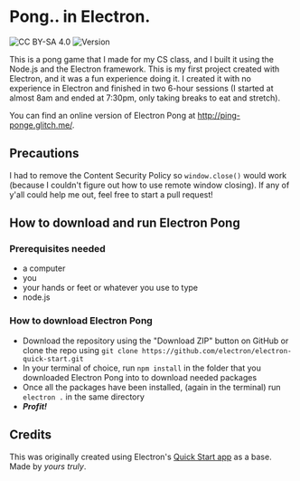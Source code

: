 # Pong.. in Electron.
![CC BY-SA 4.0](https://img.shields.io/badge/license-CC%20BY--SA%204.0-7289da?style=flat-square) ![Version](https://img.shields.io/github/package-json/v/BeanedTaco/electron-pong?style=flat-square)

This is a pong game that I made for my CS class, and I built it using the Node.js and the Electron framework. This is my first project created with Electron, and it was a fun experience doing it. I created it with no experience in Electron and finished in two 6-hour sessions (I started at almost 8am and ended at 7:30pm, only taking breaks to eat and stretch).

You can find an online version of Electron Pong at http://ping-ponge.glitch.me/.
## Precautions
I had to remove the Content Security Policy so ``window.close()`` would work (because I couldn't figure out how to use remote window closing). If any of y'all could help me out, feel free to start a pull request!

## How to download and run Electron Pong

### Prerequisites needed
- a computer
- you
- your hands or feet or whatever you use to type
- node.js

### How to download Electron Pong
- Download the repository using the "Download ZIP" button on GitHub or clone the repo using ``git clone https://github.com/electron/electron-quick-start.git``
- In your terminal of choice, run ``npm install`` in the folder that you downloaded Electron Pong into to download needed packages
- Once all the packages have been installed, (again in the terminal) run ``electron .`` in the same directory
- ***Profit!***

## Credits
This was originally created using Electron's [Quick Start app](https://github.com/electron/electron-quick-start) as a base. Made by *yours truly*.
